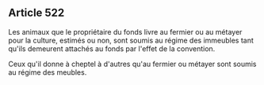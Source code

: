 Article 522
----
Les animaux que le propriétaire du fonds livre au fermier ou au métayer pour la
culture, estimés ou non, sont soumis au régime des immeubles tant qu'ils
demeurent attachés au fonds par l'effet de la convention.

Ceux qu'il donne à cheptel à d'autres qu'au fermier ou métayer sont soumis au
régime des meubles.
